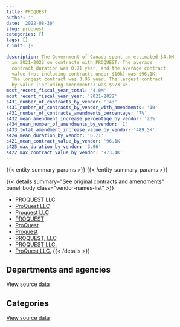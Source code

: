 ```yaml
---
title: PROQUEST
author: ''
date: '2022-08-30'
slug: proquest
categories: []
tags: []
r_init: |-
  
description: The Government of Canada spent an estimated $4.0M
  in 2021-2022 on contracts with PROQUEST. The average
  contract duration was 0.71 year, and the average contract
  value (not including contracts under $10k) was $96.1K.
  The longest contract was 3.96 year. The largest contract
  by value (including amendments) was $973.4K.
most_recent_fiscal_year_total: '4.0M'
most_recent_fiscal_year_year: '2021-2022'
s431_number_of_contracts_by_vendor: '143'
s431_number_of_contracts_by_vendor_with_amendments: '10'
s431_number_of_contracts_amendments_percentage: '7%'
s432_mean_amendment_increase_percentage_by_vendor: '23%'
s434_mean_number_of_amendments_by_vendor: '1'
s433_total_amendment_increase_value_by_vendor: '489.5K'
s424_mean_duration_by_vendor: '0.71'
s421_mean_contract_value_by_vendor: '96.1K'
s425_max_duration_by_vendor: '3.96'
s422_max_contract_value_by_vendor: '973.4K'
---
```


<script src="/rmarkdown-libs/htmlwidgets/htmlwidgets.js"></script>
<link href="/rmarkdown-libs/datatables-css/datatables-crosstalk.css" rel="stylesheet" />
<script src="/rmarkdown-libs/datatables-binding/datatables.js"></script>
<script src="/rmarkdown-libs/jquery/jquery-3.6.0.min.js"></script>
<link href="/rmarkdown-libs/dt-core-bootstrap/css/dataTables.bootstrap.min.css" rel="stylesheet" />
<link href="/rmarkdown-libs/dt-core-bootstrap/css/dataTables.bootstrap.extra.css" rel="stylesheet" />
<script src="/rmarkdown-libs/dt-core-bootstrap/js/jquery.dataTables.min.js"></script>
<script src="/rmarkdown-libs/dt-core-bootstrap/js/dataTables.bootstrap.min.js"></script>
<link href="/rmarkdown-libs/crosstalk/css/crosstalk.min.css" rel="stylesheet" />
<script src="/rmarkdown-libs/crosstalk/js/crosstalk.min.js"></script>
<script src="/rmarkdown-libs/htmlwidgets/htmlwidgets.js"></script>
<link href="/rmarkdown-libs/datatables-css/datatables-crosstalk.css" rel="stylesheet" />
<script src="/rmarkdown-libs/datatables-binding/datatables.js"></script>
<script src="/rmarkdown-libs/jquery/jquery-3.6.0.min.js"></script>
<link href="/rmarkdown-libs/dt-core-bootstrap/css/dataTables.bootstrap.min.css" rel="stylesheet" />
<link href="/rmarkdown-libs/dt-core-bootstrap/css/dataTables.bootstrap.extra.css" rel="stylesheet" />
<script src="/rmarkdown-libs/dt-core-bootstrap/js/jquery.dataTables.min.js"></script>
<script src="/rmarkdown-libs/dt-core-bootstrap/js/dataTables.bootstrap.min.js"></script>
<link href="/rmarkdown-libs/crosstalk/css/crosstalk.min.css" rel="stylesheet" />
<script src="/rmarkdown-libs/crosstalk/js/crosstalk.min.js"></script>

{{< entity_summary_params >}}
{{< /entity_summary_params >}}

{{< details summary="See original contracts and amendments" panel_body_class="vendor-names-list" >}}
- [PROQUEST LLC](https://search.open.canada.ca/en/ct/?sort=contract_value_f%20desc&page=1&search_text=%22PROQUEST%20LLC%22)
- [ProQuest LLC](https://search.open.canada.ca/en/ct/?sort=contract_value_f%20desc&page=1&search_text=%22ProQuest%20LLC%22)
- [Proquest LLC](https://search.open.canada.ca/en/ct/?sort=contract_value_f%20desc&page=1&search_text=%22Proquest%20LLC%22)
- [PROQUEST](https://search.open.canada.ca/en/ct/?sort=contract_value_f%20desc&page=1&search_text=%22PROQUEST%22)
- [ProQuest](https://search.open.canada.ca/en/ct/?sort=contract_value_f%20desc&page=1&search_text=%22ProQuest%22)
- [Proquest](https://search.open.canada.ca/en/ct/?sort=contract_value_f%20desc&page=1&search_text=%22Proquest%22)
- [PROQUEST, LLC](https://search.open.canada.ca/en/ct/?sort=contract_value_f%20desc&page=1&search_text=%22PROQUEST%2c%20LLC%22)
- [PROQUEST LLC.](https://search.open.canada.ca/en/ct/?sort=contract_value_f%20desc&page=1&search_text=%22PROQUEST%20LLC.%22)
- [ProQuest LLC.](https://search.open.canada.ca/en/ct/?sort=contract_value_f%20desc&page=1&search_text=%22ProQuest%20LLC.%22)
{{< /details >}}

## Departments and agencies

<div id="htmlwidget-1" style="width:100%;height:auto;" class="datatables html-widget"></div>
<script type="application/json" data-for="htmlwidget-1">{"x":{"style":"bootstrap","filter":"none","vertical":false,"data":[["<a href=\"/departments/aandc-aadnc/\">Crown-Indigenous Relations and Northern Affairs Canada<\/a>","<a href=\"/departments/cbsa-asfc/\">Canada Border Services Agency<\/a>","<a href=\"/departments/cnsc-ccsn/\">Canadian Nuclear Safety Commission<\/a>","<a href=\"/departments/cra-arc/\">Canada Revenue Agency<\/a>","<a href=\"/departments/dfo-mpo/\">Fisheries and Oceans Canada<\/a>","<a href=\"/departments/dnd-mdn/\">National Defence<\/a>","<a href=\"/departments/ec/\">Environment and Climate Change Canada<\/a>","<a href=\"/departments/fin/\">Department of Finance Canada<\/a>","<a href=\"/departments/hc-sc/\">Health Canada<\/a>","<a href=\"/departments/infc/\">Infrastructure Canada<\/a>","<a href=\"/departments/isc-sac/\">Indigenous Services Canada<\/a>","<a href=\"/departments/nrc-cnrc/\">National Research Council Canada<\/a>","<a href=\"/departments/nrcan-rncan/\">Natural Resources Canada<\/a>","<a href=\"/departments/nserc-crsng/\">Natural Sciences and Engineering Research Council of Canada<\/a>","<a href=\"/departments/oag-bvg/\">Office of the Auditor General of Canada<\/a>","<a href=\"/departments/osgg-bsgg/\">Office of the Secretary to the Governor General<\/a>","<a href=\"/departments/pch/\">Canadian Heritage<\/a>","<a href=\"/departments/phac-aspc/\">Public Health Agency of Canada<\/a>","<a href=\"/departments/rcmp-grc/\">Royal Canadian Mounted Police<\/a>","<a href=\"/departments/statcan/\">Statistics Canada<\/a>","<a href=\"/departments/tc/\">Transport Canada<\/a>"],[60967.3,null,null,81209.96,78995.63,1282000.21,10110.38,9506.53,null,null,5198.33,140860.09,72055.69,22918.57,39101.54,null,32828.98,26291.13,4568.53,null,null],[62236.88,null,11373.19,87313.6,72918.19,1547685.19,12321.63,null,null,null,56175.51,483939.27,48676.76,39990.26,2562.03,null,72701.86,47562.13,17280.8,null,88107.64],[65306.37,11342.41,null,79516.72,80040.32,2143919.67,null,null,72429.25,null,4414.63,477179.49,28011.11,34856.69,26283.93,null,11689.44,null,20210.73,3722.78,20681.41],[null,34657.38,null,86252.21,73585.03,3117446.5,13817.35,null,89981.62,16125.77,52083.9,210345.2,99942.46,24096.76,31708.12,23736.28,46677.18,null,14390.65,40110.01,15721.65]],"container":"<table class=\"table table-striped table-hover row-border order-column display\">\n  <thead>\n    <tr>\n      <th>Department<\/th>\n      <th>2018-2019<\/th>\n      <th>2019-2020<\/th>\n      <th>2020-2021<\/th>\n      <th>2021-2022<\/th>\n    <\/tr>\n  <\/thead>\n<\/table>","options":{"order":[[4,"desc"]],"pageLength":10,"autoWidth":true,"columnDefs":[{"targets":1,"render":"function(data, type, row, meta) {\n    return type !== 'display' ? data : DTWidget.formatCurrency(data, \"$\", 2, 3, \",\", \".\", true, null);\n  }"},{"targets":2,"render":"function(data, type, row, meta) {\n    return type !== 'display' ? data : DTWidget.formatCurrency(data, \"$\", 2, 3, \",\", \".\", true, null);\n  }"},{"targets":3,"render":"function(data, type, row, meta) {\n    return type !== 'display' ? data : DTWidget.formatCurrency(data, \"$\", 2, 3, \",\", \".\", true, null);\n  }"},{"targets":4,"render":"function(data, type, row, meta) {\n    return type !== 'display' ? data : DTWidget.formatCurrency(data, \"$\", 2, 3, \",\", \".\", true, null);\n  }"},{"width":"16%","targets":[1,2,3,4]},{"className":"dt-right","targets":[1,2,3,4]}],"orderClasses":false}},"evals":["options.columnDefs.0.render","options.columnDefs.1.render","options.columnDefs.2.render","options.columnDefs.3.render"],"jsHooks":[]}</script>
<p class="text-right">
<a href="https://github.com/GoC-Spending/contracts-data/tree/main/data/out/vendors/proquest/summary_by_fiscal_year_by_department.csv" class="source-data-link btn btn-link">View source data</a>
</p>

## Categories

<div id="htmlwidget-2" style="width:100%;height:auto;" class="datatables html-widget"></div>
<script type="application/json" data-for="htmlwidget-2">{"x":{"style":"bootstrap","filter":"none","vertical":false,"data":[["<a href=\"/categories/office_management/\">Office management<\/a>","<a href=\"/categories/professional_services/\">Professional services<\/a>","<a href=\"/categories/information_technology/\">Information technology<\/a>","<a href=\"/categories/human_capital/\">Human capital<\/a>"],[1392947.16,78995.63,90466.01,304204.06],[1797192.06,72918.19,220780.91,559953.79],[2153129.01,84354.32,364665.75,477455.89],[3293357.81,108741.34,129033.95,459544.96]],"container":"<table class=\"table table-striped table-hover row-border order-column display\">\n  <thead>\n    <tr>\n      <th>Category<\/th>\n      <th>2018-2019<\/th>\n      <th>2019-2020<\/th>\n      <th>2020-2021<\/th>\n      <th>2021-2022<\/th>\n    <\/tr>\n  <\/thead>\n<\/table>","options":{"order":[[4,"desc"]],"dom":"t","pageLength":30,"autoWidth":true,"columnDefs":[{"targets":1,"render":"function(data, type, row, meta) {\n    return type !== 'display' ? data : DTWidget.formatCurrency(data, \"$\", 2, 3, \",\", \".\", true, null);\n  }"},{"targets":2,"render":"function(data, type, row, meta) {\n    return type !== 'display' ? data : DTWidget.formatCurrency(data, \"$\", 2, 3, \",\", \".\", true, null);\n  }"},{"targets":3,"render":"function(data, type, row, meta) {\n    return type !== 'display' ? data : DTWidget.formatCurrency(data, \"$\", 2, 3, \",\", \".\", true, null);\n  }"},{"targets":4,"render":"function(data, type, row, meta) {\n    return type !== 'display' ? data : DTWidget.formatCurrency(data, \"$\", 2, 3, \",\", \".\", true, null);\n  }"},{"width":"16%","targets":[1,2,3,4]},{"className":"dt-right","targets":[1,2,3,4]}],"orderClasses":false,"lengthMenu":[10,25,30,50,100]}},"evals":["options.columnDefs.0.render","options.columnDefs.1.render","options.columnDefs.2.render","options.columnDefs.3.render"],"jsHooks":[]}</script>
<p class="text-right">
<a href="https://github.com/GoC-Spending/contracts-data/tree/main/data/out/vendors/proquest/summary_by_fiscal_year_by_category.csv" class="source-data-link btn btn-link">View source data</a>
</p>

